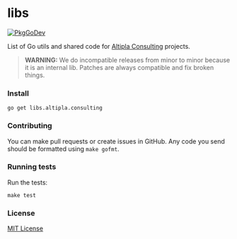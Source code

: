 
# libs

[![PkgGoDev](https://pkg.go.dev/badge/libs.altipla.consulting?tab=subdirectories)](https://pkg.go.dev/libs.altipla.consulting?tab=subdirectories)

List of Go utils and shared code for [Altipla Consulting](https://www.altiplaconsulting.com/) projects.

> **WARNING:** We do incompatible releases from minor to minor because it is an internal lib. Patches are always compatible and fix broken things.


### Install

```shell
go get libs.altipla.consulting
```


### Contributing

You can make pull requests or create issues in GitHub. Any code you send should be formatted using `make gofmt`.


### Running tests

Run the tests:

```shell
make test
```


### License

[MIT License](LICENSE)
